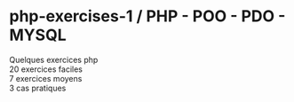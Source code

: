 # php-exercises-1 / PHP - POO - PDO - MYSQL
Quelques exercices php  
20 exercices faciles  
7 exercices moyens  
3 cas pratiques  
